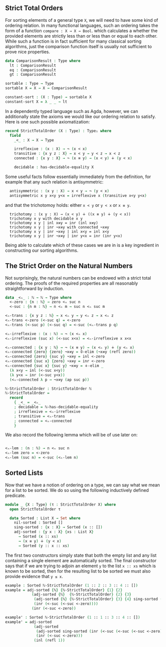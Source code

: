 <!--
```agda
{-# OPTIONS --without-K --safe #-}

module strict-total-order where

open import prelude
open import decidability
open import natural-numbers-functions hiding (_<_)
open import List-functions
```
-->

## Strict Total Orders

For sorting elements of a general type `X`, we will need to have some
kind of ordering relation.  In many functional languages, such an
ordering takes the form of a function `compare : X → X → Bool`.
which calculates a whether the provided elements are strictly less
than or less than or equal to each other.  While such a function is in
fact sufficient for many classical sorting algorithms, just the
comparison function itself is usually not sufficient to prove nice
properties.

```agda
data ComparisonResult : Type where
  lt : ComparisonResult
  eq : ComparisonResult
  gt : ComparisonResult

sortable : Type → Type
sortable X = X → X → ComparisonResult

constant-sort : (X : Type) → sortable X
constant-sort X = λ _ _ → lt
```

In a dependently typed language such as Agda, however, we can additionally
state the axioms we would like our ordering relation to satisfy.  Here is
one such possible axiomatization:

```agda
record StrictTotalOrder (X : Type) : Type₁ where
  field
    _<_ : X → X → Type

    irreflexive : (x : X) → ¬ (x < x)
    transitive : {x y z : X} → x < y → y < z → x < z
    connected : {x y : X} → ¬ (x ≡ y) → (x < y) ∔ (y < x)

    decidable : has-decidable-equality X
```
Some useful facts follow essentially immediately from the definition, for example
that any such relation is antisymmetric:

```agda
  antisymmetric : (x y : X) → x < y → ¬ (y < x)
  antisymmetric x y x<y y<x = irreflexive x (transitive x<y y<x)
```
and that the trichotomoy holds: either `x < y` or `y < x` or `x ≡ y`.

```
  trichotomy : (x y : X) → (x < y) ∔ ((x ≡ y) ∔ (y < x))
  trichotomy x y with decidable x y
  trichotomy x y | inl x≡y = inr (inl x≡y)
  trichotomy x y | inr ¬x≡y with connected ¬x≡y
  trichotomy x y | inr ¬x≡y | inl x<y = inl x<y
  trichotomy x y | inr ¬x≡y | inr y<x = inr (inr y<x)
```

Being able to calculate which of these cases we are in is a key
ingredient in constructing our sorting algorithms.

## The Strict Order on the Natural Numbers

Not surprisingly, the natural numbers can be endowed with a strict
total ordering.  The proofs of the required properties are all reasonably
straightforward by induction.

```agda
data _<ₙ_ : ℕ → ℕ → Type where
  <-zero : {n : ℕ} → zero <ₙ suc n
  <-suc : {n m : ℕ} → n <ₙ m → suc n <ₙ suc m

<ₙ-trans : {x y z : ℕ} → x <ₙ y → y <ₙ z → x <ₙ z
<ₙ-trans <-zero (<-suc q) = <-zero
<ₙ-trans (<-suc p) (<-suc q) = <-suc (<ₙ-trans p q)

<ₙ-irreflexive : (x : ℕ) → ¬ (x <ₙ x)
<ₙ-irreflexive (suc x) (<-suc x<x) = <ₙ-irreflexive x x<x

<ₙ-connected : {x y : ℕ} → ¬ (x ≡ y) → (x <ₙ y) ∔ (y <ₙ x)
<ₙ-connected {zero} {zero} ¬x≡y = 𝟘-elim (¬x≡y (refl zero))
<ₙ-connected {zero} {suc y} ¬x≡y = inl <-zero
<ₙ-connected {suc x} {zero} ¬x≡y = inr <-zero
<ₙ-connected {suc x} {suc y} ¬x≡y = ∔-elim _
  (λ x<y → inl (<-suc x<y))
  (λ y<x → inr (<-suc y<x))
  (<ₙ-connected λ p → ¬x≡y (ap suc p))

ℕ-StrictTotalOrder : StrictTotalOrder ℕ
ℕ-StrictTotalOrder =
  record
    { _<_ = _<ₙ_
    ; decidable = ℕ-has-decidable-equality
    ; irreflexive = <ₙ-irreflexive
    ; transitive = <ₙ-trans
    ; connected = <ₙ-connected
    }
```
We also record the following lemma which will be of use later on:

```agda

<ₙ-lem : (n : ℕ) → n <ₙ suc n
<ₙ-lem zero = <-zero
<ₙ-lem (suc n) = <-suc (<ₙ-lem n)

```

## Sorted Lists

Now that we have a notion of ordering on a type, we can say what we mean
for a list to be sorted.  We do so using the following inductively
defined predicate.

```agda
module _ {X : Type} (τ : StrictTotalOrder X) where
  open StrictTotalOrder τ

  data Sorted : List X → Set where
    nil-sorted : Sorted []
    sing-sorted : {x : X} → Sorted (x :: [])
    adj-sorted : {y x : X} {xs : List X}
      → Sorted (x :: xs)
      → (x ≡ y) ∔ (y < x)
      → Sorted (y :: x :: xs)
```

The first two constructors simply state that both the empty list and
any list containing a single element are automatically sorted.  The
final constructor says that if we are trying to adjoin an element `y`
to the list `x :: xs` which is known to be sorted, then for the
resulting list to be sorted we must also provide evidence that `y ≤
x`.

```agda
example : Sorted ℕ-StrictTotalOrder (1 :: 2 :: 3 :: 4 :: [])
example = adj-sorted {ℕ} {ℕ-StrictTotalOrder} {1} {2}
            (adj-sorted {ℕ}  {ℕ-StrictTotalOrder} {2} {3}
             (adj-sorted {ℕ} {ℕ-StrictTotalOrder} {3} {4} sing-sorted (inr (<-suc (<-suc (<-suc <-zero)))))
             (inr (<-suc (<-suc <-zero))))
            (inr (<-suc <-zero))

example' : Sorted ℕ-StrictTotalOrder (1 :: 1 :: 3 :: 4 :: [])
example' = adj-sorted
             (adj-sorted
              (adj-sorted sing-sorted (inr (<-suc (<-suc (<-suc <-zero)))))
              (inr (<-suc <-zero)))
             (inl (refl 1))
```
